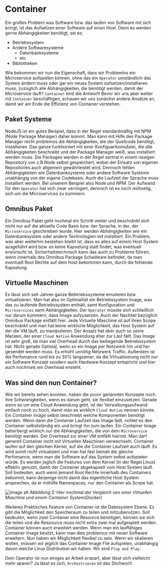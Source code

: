 # Container

Ein großes Problem was Software bzw. das laufen von Software mit sich bringt, ist das Aufsetzen einer Software auf einen Host. Denn es werden gerne Abhängigkeiten benötigt, sei es:
- Betriebssystem
- Andere Softwaresysteme
    - Datenbanksysteme
    - etc
- Bibliotheken

Wie bekommen wir nun die Eigenschaft, dass wir Problemlos ein Microservice aufspielen können, ohne das ein `Operator` umständlich das System ändern muss oder gar ein neues System aufsetzen/installieren muss, zuzüglich alle Abhängigkeiten, die benötigt werden, damit der Microservice läuft? 
`Container` sind die Antwort!
Bevor wir uns aber weiter mit `Container` beschäftigen, schauen wir uns zunächst andere Ansätze an, damit wir am Ende die Effizienz von Container verstehen.

## Paket Systeme

NodeJS ist ein gutes Beispiel, dass in der Regel standardmäßig mit NPM (Node Package Manager) daher kommt. Man kann mit Hilfe des Package Manager recht problemos die Abhängigkeiten, die der Quellcode benötigt, installieren. Das ganze funktioniert mit einer Konfiguaritionsdatei, die alle Abhängigkeiten beschreibt und der Package Manager weiß, was installiert werden muss. Die Packages werden in der Regel zentral in einem riesigen Repository von z.B Node selbst gespeichert, wobei der Einsatz von eigenen Repositories auch allgemein gewährleistet wird. Dennoch fehlen Abhängigkeiten wie Datenbanksysteme oder andere Software Systeme unabhängig von der eigene Codebasis. Auch die Laufzeit der Sprache muss installiert werden. Bei unserem Beispiel also Node und NPM. Der Aufwand für den `Operator` hat sich zwar verringert, dennoch ist es noch mühselig, sich um die Microservices zu kümmern.

## Omnibus Paket

Ein Omnibus Paket geht nochmal ein Schritt weiter und beschränkt sich nicht nur auf die aktuelle Code Basis bzw. der Sprache, in der, der `Microservice` geschrieben wurde. Hier werden Abhängigkeiten wie ein Datenbanksystem oder andere Technologien mit installiert. Ein Problem, was aber weiterhin bestehen bleibt ist, dass es alles auf einem Host System ausgeführt wird bzw. es keine Kapselung statt findet, was eventuell erwünscht ist. Sicherheitstechnisch kann das auch zu Probleme führen, wenn innerhalb des Omnibus Package Schadware befindet, da man eventuell Root Rechte auf dem Host bekommen kann, durch die fehlende Kapselung. 

## Virtuelle Maschinen

Es lässt sich seit Jahren ganze Bebtriebssysteme emulieren bzw. virtualisieren. Man hat also im Optimalfall ein Betriebssystem Image, was das zu laufende Betriebssystem enthält, samt Konfiguration und `Microservices` samt Abhängigkeiten. Der `Operator` müsste sich schließlich nur darum kümmern, dass Image aufzusetzen. Auch der Nachteil bezüglich Omnibus Package entfällt hier. Jede Virtuelle Maschine ist auf ihren Scope beschränkt und man hat keine wirkliche Möglichkeit, das Host System auf der die VM läuft, zu manipulieren. Der Ansatz hat aber auch so seine Macken, der einer `Cloud Native` Anwendung eher zur Last fällt. Das Image ist sehr groß, da man viel Overhead durch das beiliegende Betriebssystem hat. Nicht gerade Optimal, wenn so ein Image per Netzwerk hin und her gesendet werden muss. Es erhöht unnötig Netzwerk Traffic. Außerdem ist die Perfomance rund bis zu 30% langsamer, da die Virtualisierung nicht nur ein Software Konzept sondern auch Hardware Konzept entspricht und hier auch nochmals ein Overhead ensteht. 

## Was sind den nun Container?

Wie wir bereits sehen konnten, haben die zuvor genannten Konzepte noch ihre Schwierigkeiten, wenn es darum geht, sie flexibel einzusetzen. Gerade wenn es um eine Cloud Anwendung geht, ist der Verwaltungsaufwand einfach noch zu hoch, damit man es wirklich `Cloud Native` nennen könnte.
Ein Container Image selbst beschreibt welche Komponenten benötigt werden. Wenn dann die Container Laufzeit das Image lädt, richtet es den Container selbstständig ein und bringt ihn zum laufen. Ein Container Image beherbergt wirklich nur die Abhängigkeiten, die von dem `Microservice` benötigt werden. Der Overhead zur einer VM entfällt hiermit. Man darf generell Container nicht mit Virtuellen Maschinen verwechseln. Container laufen auf den gleichen Kernel, auf die die Container Laufzeit auch läuft. Es wird somit nicht virtualsiert und man hat fast beinah die gleiche Perfomance, wenn man die Software auf das System selbst aufspielen würde. Es werden jeglich die Features von dem Kernel (In der Regel Linux) effektiv genutzt, damit der Container abgekapselt vom Host System läuft. Soll bedeuten, auch wenn jemand Root Rechte innerhalb des Containers bekommt, kann derjenige nicht damit das eigentliche Host System ansprechen, da er mithilfe Namespaces, nur den Container als Scope hat. 

![image alt](https://www.docker.com/sites/default/files/d8/2018-11/docker-containerized-and-vm-transparent-bg.png)
*Abbildung 5: Hier nochmal der Vergleich von einer Virtuellen Maschine und einem Container System(Docker)* 

Weiteres Praktisches Feature von Container ist die Dateisystem Ebene. Es gibt die Möglichkeit den Speicheraum zu teilen und mitzubenutzen. Soll bedeuten, wenn zwei Container eine Resource benötigen, können sie sich die teilen und die Ressource muss nicht extra zwei mal aufgespielt werden. Container können auch erweitert werden. Wenn man ein lauffähiges Container Image besitzt, kann man dies problemos mit neuer Software erweitern. 
Nun haben wir Möglichkeit flexibel zu sein. Wenn wir skalieren wollen, müssen wir jeglich das Container Image File aufspielen, unabhängig davon welche Linux Distribution wir haben. Wir sind `Plug and Play`. 

Dem Operator ist nun einiges an Arbeit erspart, aber lässt sich vielleicht mehr sparen? Ja lässt es sich, `Orchestrieren` ist das Stichwort!